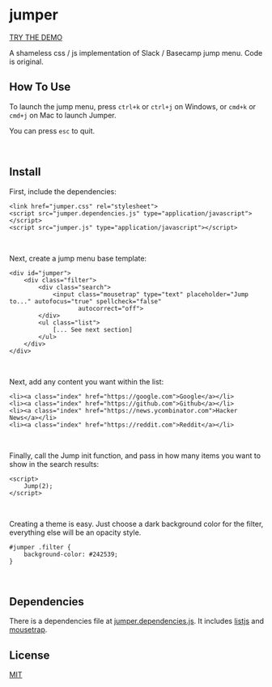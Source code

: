# jumper

[TRY THE DEMO](https://snellingio.github.io/jumper/index.html)

A shameless css / js implementation of Slack / Basecamp jump menu. Code is original.

## How To Use
<p>
    To launch the jump menu, press <code>ctrl+k</code> or <code>ctrl+j</code> on Windows, or
    <code>cmd+k</code> or
    <code>cmd+j</code> on Mac to
    launch Jumper.</p>
<p>
    You can press <code>esc</code> to quit.
</p>
<br>

## Install
<p>
    First, include the dependencies:
<pre><code>&lt;link href="jumper.css" rel="stylesheet"&gt;
&lt;script src="jumper.dependencies.js" type="application/javascript">&lt;/script&gt;
&lt;script src="jumper.js" type="application/javascript">&lt;/script&gt;
</code></pre>
</p>
<br>


<p>
    Next, create a jump menu base template:
<pre><code>&lt;div id="jumper"&gt;
    &lt;div class="filter"&gt;
        &lt;div class="search"&gt;
            &lt;input class="mousetrap" type="text" placeholder="Jump to..." autofocus="true" spellcheck="false"
                   autocorrect="off"&gt;
        &lt;/div>
        &lt;ul class="list"&gt;
            [... See next section]
        &lt;/ul&gt;
    &lt;/div&gt;
&lt;/div&gt;
</code></pre>
</p>
<br>


<p>
    Next, add any content you want within the list:
<pre><code>&lt;li&gt;&lt;a class="index" href="https://google.com">Google&lt;/a&gt;&lt;/li&gt;
&lt;li&gt;&lt;a class="index" href="https://github.com">Github&lt;/a&gt;&lt;/li&gt;
&lt;li&gt;&lt;a class="index" href="https://news.ycombinator.com"&gt;Hacker News&lt;/a>&lt;/li&gt;
&lt;li&gt;&lt;a class="index" href="https://reddit.com"&gt;Reddit&lt;/a&gt;&lt;/li&gt;
</code></pre>
</p>
<br>


<p>
    Finally, call the Jump init function, and pass in how many items you want to show in the search results:
<pre><code>&lt;script&gt;
    Jump(2);
&lt;/script&gt;
</code></pre>
</p>
<br>


<p>
    Creating a theme is easy. Just choose a dark background color for the filter, everything else will be an opacity
    style.
<pre><code>#jumper .filter {
    background-color: #242539;
}
</code></pre>
</p>
<br>

## Dependencies
There is a dependencies file at [jumper.dependencies.js](jumper.dependencies.js). It includes [listjs](http://listjs.com/) and [mousetrap](https://craig.is/killing/mice).

## License
[MIT](LICENSE)
